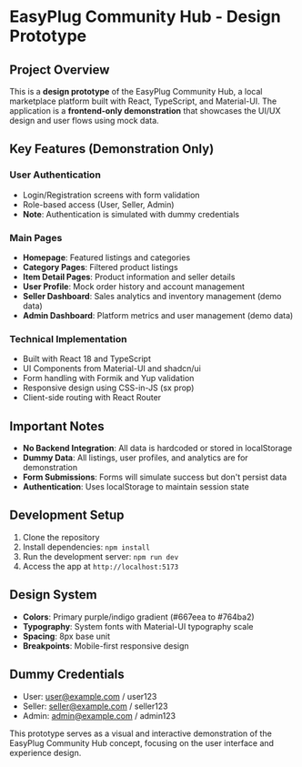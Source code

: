 # EasyPlug Community Hub - Design Prototype

## Project Overview
This is a **design prototype** of the EasyPlug Community Hub, a local marketplace platform built with React, TypeScript, and Material-UI. The application is a **frontend-only demonstration** that showcases the UI/UX design and user flows using mock data.

## Key Features (Demonstration Only)

### User Authentication
- Login/Registration screens with form validation
- Role-based access (User, Seller, Admin)
- **Note**: Authentication is simulated with dummy credentials

### Main Pages
- **Homepage**: Featured listings and categories
- **Category Pages**: Filtered product listings
- **Item Detail Pages**: Product information and seller details
- **User Profile**: Mock order history and account management
- **Seller Dashboard**: Sales analytics and inventory management (demo data)
- **Admin Dashboard**: Platform metrics and user management (demo data)

### Technical Implementation
- Built with React 18 and TypeScript
- UI Components from Material-UI and shadcn/ui
- Form handling with Formik and Yup validation
- Responsive design using CSS-in-JS (sx prop)
- Client-side routing with React Router

## Important Notes
- **No Backend Integration**: All data is hardcoded or stored in localStorage
- **Dummy Data**: All listings, user profiles, and analytics are for demonstration
- **Form Submissions**: Forms will simulate success but don't persist data
- **Authentication**: Uses localStorage to maintain session state

## Development Setup
1. Clone the repository
2. Install dependencies: `npm install`
3. Run the development server: `npm run dev`
4. Access the app at `http://localhost:5173`

## Design System
- **Colors**: Primary purple/indigo gradient (#667eea to #764ba2)
- **Typography**: System fonts with Material-UI typography scale
- **Spacing**: 8px base unit
- **Breakpoints**: Mobile-first responsive design

## Dummy Credentials
- User: user@example.com / user123
- Seller: seller@example.com / seller123
- Admin: admin@example.com / admin123

This prototype serves as a visual and interactive demonstration of the EasyPlug Community Hub concept, focusing on the user interface and experience design.
